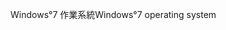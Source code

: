 <span data-ttu-id="c4913-101">Windows°7 作業系統</span><span class="sxs-lookup"><span data-stu-id="c4913-101">Windows°7 operating system</span></span>
